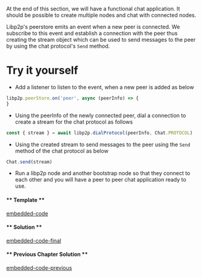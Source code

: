At the end of this section, we will have a functional chat application. It should be possible to create multiple nodes and chat with connected nodes.

Libp2p's peerstore emits an event when a new peer is connected. We subscribe to this event and establish a connection with the peer thus creating the stream object which can be used to send messages to the peer by using the chat protocol's `Send` method.

# Try it yourself

- Add a listener to listen to the event, when a new peer is added as below

```js
libp2p.peerStore.on('peer', async (peerInfo) => {
}
```

- Using the peerInfo of the newly connected peer, dial a connection to create a stream for the chat protocol as follows

```js
const { stream } = await libp2p.dialProtocol(peerInfo, Chat.PROTOCOL)
```

- Using the created stream to send messages to the peer using the `Send` method of the chat protocol as below

```js
Chat.send(stream)
```

- Run a libp2p node and another bootstrap node so that they connect to each other and you will have a peer to peer chat application ready to use.

<!-- tabs:start -->

#### ** Template **

[embedded-code](../assets/5/5.2-template-code.js ':include :type=code embed-template')

#### ** Solution **

[embedded-code-final](../assets/5/5.2-finished-code.js ':include :type=code embed-final')

#### ** Previous Chapter Solution **

[embedded-code-previous](../assets/5/5.1-finished-code.js ':include :type=code embed-previous')

<!-- tabs:end -->

